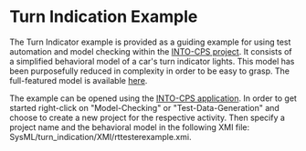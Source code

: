 # Turn Indication Example

The Turn Indicator example is provided as a guiding example for using test automation and model checking within the
[INTO-CPS project](http://into-cps.au.dk/ "INTO-CPS Website").
It consists of a simplified behavioral model of a car's turn indicator lights.
This model has been purposefully reduced in complexity in order to be easy to grasp.
The full-featured model is available
[here](http://www.informatik.uni-bremen.de/agbs/testingbenchmarks/turn_indicator/index_e.html "Turn Indicator Model").

The example can be opened using the [INTO-CPS application](https://github.com/into-cps/intocps-ui).
In order to get started right-click on "Model-Checking" or "Test-Data-Generation" and choose to create a new project for the respective activity. Then specify a project name and the behavioral model in the following XMI file: SysML/turn_indication/XMI/rttesterexample.xmi.
